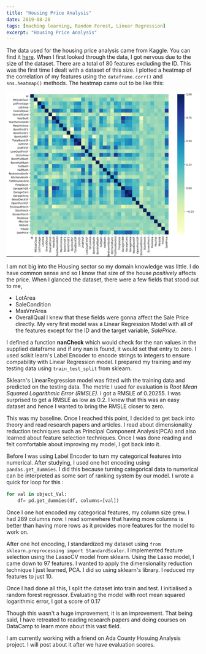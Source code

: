 ```yaml
---
title: "Housing Price Analysis"
date: 2019-08-20
tags: [maching learning, Random Forest, Linear Regression]
excerpt: "Housing Price Analysis"
---
```

The data used for the housing price analysis 
came from Kaggle. You can find it [here](https://www.kaggle.com/c/house-prices-advanced-regression-techniques/data). When I first looked through the data,
I got nervous due to the size of the dataset. There are a total of 80 features excluding the ID. This was the first time I dealt with a dataset of this size. I plotted a heatmap of the correlation of my features using the `dataframe.corr()` and `sns.heatmap()` methods. The heatmap came out to be like this: 

!['Heatmap'](/images/heatmap.JPG) 

I am not big into the Housing sector so my domain knowledge was little. I do have common sense and so I know that size of the house *positively* affects the price. When I glanced the dataset,
there were a few fields that stood out to me,
* LotArea
* SaleCondition
* MasVnrArea 
* OverallQual
I knew that these fields were gonna affect the Sale Price directly.
My very first model was a Linear Regression Model with all of the
features except for the ID and the target variable, *SalePrice*.

I defined a function **nanCheck** which would check for the nan values in the supplied dataframe and if any nan is found, it would set that entry to zero. I used scikit learn's Label Encoder
to encode strings to integers to ensure compability with Linear Regression
model. I prepared my training and my testing data using `train_test_split` from sklearn. 

Sklearn's LinearRegression model was fitted with the training data and predicted on the testing data. The metric I used for evaluation is *Root Mean Squared Logarithmic Error (RMSLE)*.
I got a RMSLE of 0.20255. I was surprised to get a RMSLE as low as 0.2.
I knew that this was an easy dataset and hence I wanted to bring the RMSLE closer to zero.

This was my baseline. Once I reached this point, I decided to get back into theory and read research papers and articles. I read about dimensionality reduction techniques such as Principal Component Analysis(PCA) and also learned about feature selection techniques. Once I was done reading and felt comfortable about improving my model, I got back into it. 

Before I was using Label Encoder to turn my categorical features into numerical. After studying, I used one hot encoding using `pandas.get_dummies`. I did this because turning categorical data to numerical can be interpreted as some sort of ranking system by our model. I wrote a quick for loop for this :
```python
for val in object_Val:
    df= pd.get_dummies(df, columns=[val])
```
Once I one hot encoded my categorical features, my column size grew. I had 289 columns now. I read somewhere that having more columns is better than having more rows as it provides more features for the model to work on. 

After one hot encoding, I standardized my dataset using `from sklearn.preprocessing import StandardScaler`.
I implemented feature selection using the LassoCV model from sklearn. Using the Lasso model, I came down to 97 features. I wanted to apply the dimensionality reduction technique I just learned, PCA. I did so using sklearn's library. I reduced my features to just 10. 

Once I had done all this, I split the dataset into train and test. I initialised a random forest regressor. Evaluating the model with root mean squared logarithmic error, I got a score of 0.17

Though this wasn't a huge improvement, it is an improvement. That being said, I have retreated to reading research papers and doing courses on DataCamp to learn more about this vast field.

I am currently working with a friend on Ada County Hosuing Analysis project. I will post about it after we have evaluation scores. 